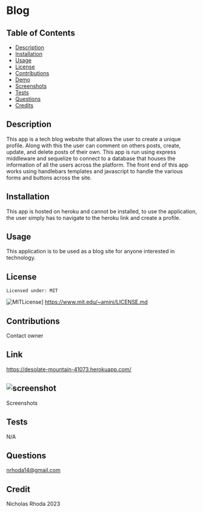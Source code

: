 # Blog
  
  ## Table of Contents
  * [Description](#description)
  * [Installation](#installation)
  * [Usage](#usage)
  * [License](#license)
  * [Contributions](#contributions)
  * [Demo](#demo)
  * [Screenshots](#screenshots)
  * [Tests](#tests)
  * [Questions](#questions)
  * [Credits](#name)
  
  ## Description
  This app is a tech blog website that allows the user to create a unique profile.  Along with this the user can comment on others posts, create, update, and delete posts of their own.  This app is run using express middleware and sequelize to connect to a database that houses the information of all the users across the platform.  The front end of this app works using handlebars templates and javascript to handle the various forms and buttons across the site.

  ## Installation
  This app is hosted on heroku and cannot be installed, to use the application, the user simply has to navigate to the heroku link and create a profile.

  ## Usage
  This application is to be used as a blog site for anyone interested in technology.

  ## License 
    Licensed under: MIT
  ![MITLicense](https://img.shields.io/badge/License-MIT-blue.svg)]
  https://www.mit.edu/~amini/LICENSE.md
  
  ## Contributions
  Contact owner

  ## Link
  https://desolate-mountain-41073.herokuapp.com/

  ## ![screenshot](https://user-images.githubusercontent.com/112894805/215691872-5af658a9-af01-462c-a3ca-74440f3aeb79.png)
Screenshots
  

  ## Tests
  N/A

  ## Questions
  nrhoda14@gmail.com

  ## Credit
  Nicholas Rhoda 2023
  
